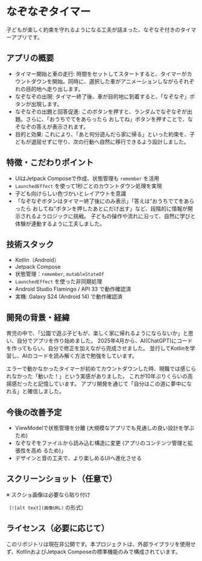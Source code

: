 # なぞなぞタイマー

子どもが楽しく約束を守れるようになる工夫が詰まった、なぞなぞ付きのタイマーアプリです。

## アプリの概要

- タイマー開始と車の走行: 時間をセットしてスタートすると、タイマーがカウントダウンを開始。同時に、選択した車がアニメーションしながらそれぞれの目的地へ走り出します。
- なぞなぞの出現: タイマー終了後、車が目的地に到着すると、「なぞなぞ」ボタンが出現します。
- なぞなぞの出題と回答促進: このボタンを押すと、ランダムでなぞなぞが出題。さらに、「おうちでてをあらったら おしてね」ボタンを押すことで、なぞなぞの答えが表示されます。
- 目的と効果: これにより、「あと何分遊んだら家に帰る」といった約束を、子どもが退屈せずに守り、次の行動へ自然に移行できるよう設計しました。

## 特徴・こだわりポイント

- UIはJetpack Composeで作成、状態管理も `remember` を活用
- `LaunchedEffect` を使って1秒ごとのカウントダウン処理を実現
- 子ども向けらしい色づかいとレイアウトを意識
- 「なぞなぞボタンはタイマー終了後にのみ表示」「答えは“おうちでてをあらったら おしてね”ボタンを押したあとにだけ出す」など、段階的に情報が開示されるようロジックに挑戦。
  子どもの操作や流れに沿って、自然に学びと体験が連動するように工夫しました。

## 技術スタック

- Kotlin（Android）
- Jetpack Compose
- 状態管理：`remember`, `mutableStateOf`
- `LaunchedEffect` を使った非同期処理
- Android Studio Flamingo / API 33 で動作確認済
- 実機: Galaxy S24 (Android 14) で動作確認済

## 開発の背景・経緯

育児の中で、「公園で遊ぶ子どもが、楽しく家に帰れるようにならないか」と思い、自分でアプリを作り始めました。
2025年4月から、AI(ChatGPT)にコードを作ってもらい、自分で修正を加えながら完成させました。
並行してKotlinを学習し、AIのコードを読み解く方法で勉強をしています。

エラーで動かなかったタイマーが初めてカウントダウンした時、現職では感じられなかった「動いた！」という実感がありました。
これが10年ぶりくらいの高揚感だったと記憶しています。
アプリ開発を通じて「自分はこの道に夢中になれる」と確信しました。

## 今後の改善予定

- ViewModelで状態管理を分離 (大規模なアプリでも見通しの良い設計を学ぶため)
- なぞなぞをファイルから読み込む構造に変更 (アプリのコンテンツ管理と拡張性を高め るため)」
- デザインと音の工夫で、より楽しめるUIへ進化させる

## スクリーンショット（任意で）



※ スクショ画像は必要なら貼り付け

（`![alt text](画像URL)` の形式）



## ライセンス（必要に応じて）

このリポジトリは現在非公開です。本プロジェクトは、外部ライブラリを使用せず、KotlinおよびJetpack Composeの標準機能のみで構成されています。
